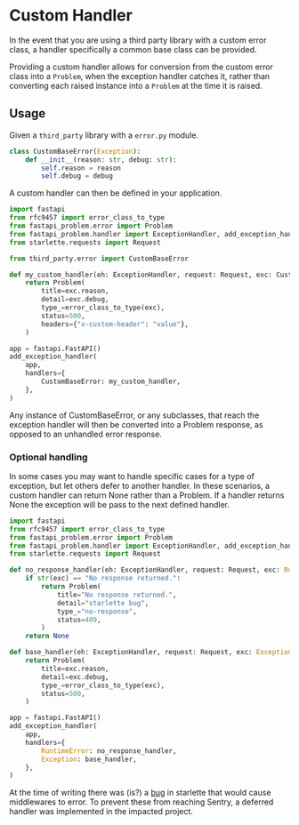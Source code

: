 # Custom Handler

In the event that you are using a third party library with a custom error
class, a handler specifically a common base class can be provided.

Providing a custom handler allows for conversion from the custom error class
into a `Problem`, when the exception handler catches it, rather than converting
each raised instance into a `Problem` at the time it is raised.

## Usage

Given a `third_party` library with a `error.py` module.

```python
class CustomBaseError(Exception):
    def __init__(reason: str, debug: str):
        self.reason = reason
        self.debug = debug
```

A custom handler can then be defined in your application.

```python
import fastapi
from rfc9457 import error_class_to_type
from fastapi_problem.error import Problem
from fastapi_problem.handler import ExceptionHandler, add_exception_handler
from starlette.requests import Request

from third_party.error import CustomBaseError

def my_custom_handler(eh: ExceptionHandler, request: Request, exc: CustomBaseError) -> Problem:
    return Problem(
        title=exc.reason,
        detail=exc.debug,
        type_=error_class_to_type(exc),
        status=500,
        headers={"x-custom-header": "value"},
    )

app = fastapi.FastAPI()
add_exception_handler(
    app,
    handlers={
        CustomBaseError: my_custom_handler,
    },
)
```

Any instance of CustomBaseError, or any subclasses, that reach the exception
handler will then be converted into a Problem response, as opposed to an
unhandled error response.

### Optional handling

In some cases you may want to handle specific cases for a type of exception,
but let others defer to another handler. In these scenarios, a custom handler
can return None rather than a Problem. If a handler returns None the exception
will be pass to the next defined handler.

```python
import fastapi
from rfc9457 import error_class_to_type
from fastapi_problem.error import Problem
from fastapi_problem.handler import ExceptionHandler, add_exception_handler
from starlette.requests import Request

def no_response_handler(eh: ExceptionHandler, request: Request, exc: RuntimeError) -> Problem | None:
    if str(exc) == "No response returned.":
        return Problem(
            title="No response returned.",
            detail="starlette bug",
            type_="no-response",
            status=409,
        )
    return None

def base_handler(eh: ExceptionHandler, request: Request, exc: Exception) -> Problem:
    return Problem(
        title=exc.reason,
        detail=exc.debug,
        type_=error_class_to_type(exc),
        status=500,
    )

app = fastapi.FastAPI()
add_exception_handler(
    app,
    handlers={
        RuntimeError: no_response_handler,
        Exception: base_handler,
    },
)
```

At the time of writing there was (is?) a
[bug](https://github.com/encode/starlette/issues/2516) in starlette that would
cause middlewares to error.  To prevent these from reaching Sentry, a deferred
handler was implemented in the impacted project.
